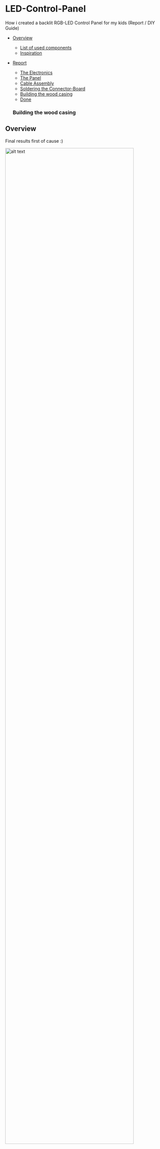 # LED-Control-Panel
How i created a backlit RGB-LED Control Panel for my kids (Report / DIY Guide)

- [Overview](#overview)
    + [List of used components](#list-of-used-components)
    + [Inspiration](#inspiration)
- [Report](#report)
    + [The Electronics](#the-electronics)
    + [The Panel](#the-panel)
    + [Cable Assembly](#cable-assembly)
    + [Soldering the Connector-Board](#soldering-the-connector-board)
    + [Building the wood casing](#building-the-wood-casing)
    + [Done](#done)
    
    
    ### Building the wood casing

## Overview

Final results first of cause :)

<img src="/images/final2.jpg" alt="alt text" width="90%"> 
<p float="auto">
  <img src="/images/final1.jpg" alt="alt text" width="45%">
  <img src="/images/final3.jpg" alt="alt text" width="45%"> 
</p>



What follows is a list of my used components, as well as a few words where i took my inspirations. Finally the detailed report with a few suggestions for potential recreations. 
But make sure to read through, since i made some glorious errors which like always will only be unveiled at the very end :)

### List of used components

- [LED RGB Stipes 5050 5M IP20](https://www.aliexpress.com/item/SMD-5050-3014-3528-5630-LED-Strip-RGB-Led-String-Light-Fita-de-Led-Ribbon-Bombillas/32554704554.html) (4,26 Euro per 5 meters)
- [LED Switch 3x](https://www.aliexpress.com/item/16mm-red-blue-yellow-green-white-Light-Hot-Car-Auto-Metal-LED-Power-Push-Button-Switch/32800304223.html) (1,27 Euro each)
- [LED Rocker Switch 1x](https://www.aliexpress.com/item/4pcs-lot-4models-Car-DIY-23mm-Mini-Round-Rocker-Switch-12V-16A-LED-illuminated-toggle/32801141576.html) (1,31 Euro each)
- [PWM Controler 3x](https://www.aliexpress.com/item/PWM-DC-6V-12V-24V-28V-3A-Max-Motor-Speed-Control-Module-DC-Motor-Switch-Controller/32667220339.html) (1 Euro each)
- [Cables](https://www.aliexpress.com/item/Tinned-copper-22AWG-led-RGB-cable-4-pin-RGB-cable-PVC-insulated-wire-22-awg-UL2468/32816156735.html)(0,47 Euro per meter)
- [Power Supply](https://www.amazon.de/gp/product/B01N9MSILM/ref=oh_aui_detailpage_o01_s00?ie=UTF8&psc=1) (8,99 Euro each)
- [Thread inserts 20x](https://www.ebay.de/itm/332450417100) (2,86 Euro for 20 pieces)
- [Green LED for backlighting](http://de.farnell.com/optek-technology/ovllg8c7/led-5mm-green/dp/1678694) (0.34 Euro each)
- Wood of your choice and disposal (4 Euro)

- Total material costs approx: **35 Euro**

To most expensive piece was the custom panel i made with [Ponoko](https://www.ponoko.com/) but this was mainly because of the high shipping costs to germany.
I've used the [Black on White](https://www.ponoko.com/make-and-sell/show-material/607-acrylic-two-color-black-on-white) Material. Depending on your design and shipment location you might be able to 
create this panel much cheaper.

**Panel costs:**
- Making $30.03
- Materials $12.00  
- Shiping $34.77 

Total costs approx: **96 Euro ($120)**

### Inspiration

Since i saw the [Spaceship Panel](https://imgur.com/gallery/dqK7A) Cody2084 created i wanted to make something similar for my kids. I loved the idea of creating
something - anything - which was backlit and had buttons on it :). So when i needed a bit more light in the room of my kids this was the perfect excuse to create
a **RGB-LED Control Panel**! It has to be backlit of cause (how could you see it otherwise? Its dark in the room, remeber?). And of cause it needed to have big colorful buttons,
how else would the kids be able to use it? And its not like you could simply buy these control modules, right? So in this dire situation i was practically without any other option: i had to build it on my own!

Before i dive into my report, i want to thank Cody2084 again for his great Report on his Spaceship Panel, i hope you doesn't mind that i took quite some inspirations from it.

## Report

Ok before you start make sure that you choose the right buttons, switches and controls for your panel. The diversity is huge.

I wanted the following features/requirements fullfilled by my modules

- LED Color and Brightness should be fully adjustable
- There should be a fast way to get the LED to full brightness and white color. But this feature should not wipe the settings of the custom adjusted color and brightness.
- The Module shoult have an on/off switch
- All Controls should have a connector, so that the panel would be easy to remove
- Of cause the module should be backlit
- I didn't want to solder the ICs on my own while i was fine with soldering a few wire lines and connectors

### The Electronics

I'm sure there are better solutions out there but i found these PWM Modules which actual purpose is to control motors. But i found out that it worked just fine as a RGB controler.
So thats how it would be able to adjust each color individually. 

<img src="/images/PWM.JPG" alt="pwm" width="320px"> 

Now to be able to "overwrite" this settings i decided to use three switches (red, green, blue) to get each LED in full brightness mode with a simple click. 

<img src="/images/switch.JPG" alt="switch" width="640px"> 

By combining these buttons one could create a total of 7 colors (red, green, blue, cyan, magenta, yellow, white)

This is the [board schematic](/board/board.sch) i came up with. Feel free to use and optimize it. Please bear in mind that at that point i didn't think about writing a report about my project. Thats why its very crude looking.

<img src="/images/schematic.JPG" alt="alt text" width="640px"> 

Here is the [board layout](/board/board.brd). Red lines are cables, blue lines are soldered wires on the board. (I leave this here for completeness but do your self a favour and create your own better schematic and layout!).

<img src="/images/layout.JPG" alt="alt text" width="640px"> 

### The Panel

Beeing sure on what components to use i started designing the panel. As mentioned before I've used the [Black on White](https://www.ponoko.com/make-and-sell/show-material/607-acrylic-two-color-black-on-white) Material from Ponoko. I wasn't sure if the white is translucent enough for the backlighting but since there was no other fitting material available i took the risk.
Ponoko has some easy to understand tutorials and templates. So it was easy enough to create my design. I've [uploaded it here](/panel/Panel.svg), feel free to use it as a template. 

<p float="auto">
  <img src="/images/panel.JPG" alt="alt text" width="45%">
  <img src="/images/panel2.jpg" alt="alt text" width="45%"> 
</p>

In retrospective i would probably increase the drilling holes for the PWMs and Switches to allow for a little more tolerance. Otherwise it turned out to be just perfect! Make sure to leave a big enough border, since there will be our wood frame and no backlight can reach this region. Also add a cutting line on the perimeter for a clean material cut and also include the mounting holes. By the way i used the free software [Inkscape](https://inkscape.org/) and it worked like a charm.

### Cable Assembly

As mentioned above i wanted the switches to have a connector, so the panel would be easily demountable. So its soldering time! 

<p float="auto">
  <img src="/images/cable1.jpg" alt="alt text" width="45%">
  <img src="/images/cable2.jpg" alt="alt text" width="45%"> 
</p>

Make sure you mark every signal with a specific color. And don't let your concentration slip in the process. As you might be able to tell, i got the coloring wrong on one switch and had to mark these otherwise.

The cable for the PWM needs to be open ended. Make sure to coat the ends slightly with a bit of solder.

<p float="auto">
  <img src="/images/cable3.jpg" alt="alt text" width="45%">
</p>

I decided to solder the cable for the LED-Strap directly to the strap. Make sure that the cable is long enough. Do not worry if its to long, you can put the rest of it into the box later.

<p float="auto">
  <img src="/images/cable5.jpg" alt="alt text" width="45%">
  <img src="/images/cable6.jpg" alt="alt text" width="45%"> 
</p>

At last i prepared the LEDs for the backlight.

<p float="auto">
  <img src="/images/led.jpg" alt="alt text" width="45%">
</p>

**Lessons learned**

Although i was pretty happy with the cable assembly at this time, it was not very well thought out in retrospective. In a rebuild i would certainly change the following: 

1. Make the cables **much longer**! I can't stress this enough: at least trippling the cables lenght would have saved me a lot of hassle. It seems counter intuitive at first but you can achive a much more cleard and sorted cable harness in the box if the cables are long enough. With such short cables the box seems much more crowded and its cumbersome to lift the panel and detach the connectors. Also its bad for the backlight if the cables are not sorted properly.

2. If you think you are smart by soldering connectors to your switches make at least sure that every switch gets its own connector. If not, well we will see that later.

### Soldering the Connector-Board

Since i forgot to add the power supply for the LEDs in the switches i've added a 10 Pin Socket with 12V/GND outputs.

<p float="auto">
  <img src="/images/board1.jpg" alt="alt text" width="45%">
  <img src="/images/board3.jpg" alt="alt text" width="45%"> 
</p>

I've also added a 12 Pin Socket (in series connected) to hook up 4 LEDs for the backlight. The suggested supply voltage for the LEDs is 3.4V. Using my 12-Pin Socket and powering it with the 12V supply i get an effective supply voltage of 3V at every LED, which works just fine. This way i didn't need to  convert the supply voltage or to use series resistors.

<p float="auto">
  <img src="/images/board2.jpg" alt="alt text" width="90%">
</p>

After thats done. Throw some voltages and ampers at it and look if it is working!

<p float="auto">
  <img src="/images/test1.jpg" alt="alt text" width="45%">
  <img src="/images/test2.jpg" alt="alt text" width="45%"> 
</p>

Hooray it does! I played several minutes with it, but lets get back to work.

### Panel Assembly

So now lets simply insert all the switches to the panel and thats it. Hey why do we need a chapter for this simple task anyway?

Ok here is the task: grab the below 3 switches (which are conveniently connected to 2 intertwined connectors) and click these into the 3 holes of the panel.

<p float="auto">
  <img src="/images/smart1.jpg" alt="alt text" width="45%">
  <img src="/images/smart2.jpg" alt="alt text" width="45%">
</p>

Sure, you would have known better than me, thats not going to work :(

So unwrap the heat shrink and disassemble the pins:

<p float="auto">
  <img src="/images/smart3.jpg" alt="alt text" width="45%">
  <img src="/images/smart4.jpg" alt="alt text" width="45%">
</p>

Now thread it through the holes of the panel and assemble it again.

<p float="auto">
  <img src="/images/smart5.jpg" alt="alt text" width="45%">
  <img src="/images/smart6.jpg" alt="alt text" width="45%">
</p>

Hooray its still working:

<p float="auto">
  <img src="/images/smart7.jpg" alt="alt text" width="90%">
</p>

Feel free to skip this chapter entirely by beeing smarter than me in the first place :)


### Building the wood casing

First measure out your frame. In my case the area of the panel was 18x18cm, so i decided to make each piece of the frame 18.5x8cm. I though making the frame slightly bigger then the panel wouldn look as crude as making it smaller and it allows for some tolerances. Make sure to cut it on the right side of the line, because your blade will make the length of the pieces smaller otherwise. When measuring i add the width of the blade to the next length of the piece to compensate for that effect.

<p float="auto">
  <img src="/images/box1.jpg" alt="alt text" width="45%">
  <img src="/images/box2.jpg" alt="alt text" width="45%">
</p>

Now mark the edges of each piece. I decided to give them all a simple 45° cut and it turned out pretty good.

<p float="auto">
  <img src="/images/box3.jpg" alt="alt text" width="45%">
  <img src="/images/box4.jpg" alt="alt text" width="45%">
</p>

After the frame is done, measure out the buttom, saw it, and put everything together. If something does not fit right, you may now correct it.

<p float="auto">
  <img src="/images/box5.jpg" alt="alt text" width="45%">
  <img src="/images/box6.jpg" alt="alt text" width="45%">
</p>

In my case everything was to my satisfaction and i continue with marking all drills for the threads and cable exits.

<p float="auto">
  <img src="/images/box7.jpg" alt="alt text" width="45%">
  <img src="/images/box7a.jpg" alt="alt text" width="45%">
</p>
<p float="auto">
  <img src="/images/box8.jpg" alt="alt text" width="45%">
  <img src="/images/box9.jpg" alt="alt text" width="45%">
</p>

The downside of the PWM boards is that the knob is directly soldered to the board, this way i needed to board to be on the very edge of the frame.

<p float="auto">
  <img src="/images/box10.jpg" alt="alt text" width="45%">
</p>

At that point i realized i didn't have a fitting drill for my router. So i decided to use an even more advanced tool: the **battery-powered screwdriver**!

<p float="auto">
  <img src="/images/box11.jpg" alt="alt text" width="45%">
  <img src="/images/box12.jpg" alt="alt text" width="45%">
</p>

Drilling in the threads is not so easy. I also drilled 2 holes in the backpanel to make it easiert to mount it to the wall.

<p float="auto">
  <img src="/images/box13.jpg" alt="alt text" width="45%">
  <img src="/images/box14.jpg" alt="alt text" width="45%">
</p>

Now glue the frame togher. After that glue the frame to the buttom.

<p float="auto">
  <img src="/images/box15.jpg" alt="alt text" width="30%">
  <img src="/images/box16.jpg" alt="alt text" width="30%">
  <img src="/images/box17.jpg" alt="alt text" width="30%">
</p>

In the mean time i applied a natural [oil/wax mixture](https://www.amazon.de/gp/product/B002AP6YBW/) for protection and better look.

<p float="auto">
  <img src="/images/box18.jpg" alt="alt text" width="45%">
  <img src="/images/box18a.jpg" alt="alt text" width="45%">
</p>

After thats done i assembled to PWMs to the frame:

<p float="auto">
  <img src="/images/box19.jpg" alt="alt text" width="45%">
  <img src="/images/box20.jpg" alt="alt text" width="45%">
</p>

As it turns out the knobs don't stand out enough of the panel. My quick work-around was to glue a little piece of wood under the spacers. This did the trick.

<p float="auto">
  <img src="/images/box21.jpg" alt="alt text" width="45%">
</p>

To optimize the backlight i coated the inside of the box with aluminum foil.

<p float="auto">
  <img src="/images/box22.jpg" alt="alt text" width="45%">
  <img src="/images/box23.jpg" alt="alt text" width="45%">
</p>

To get an impression of the effect i made two test photos:


<p float="auto">
  <img src="/images/box24.jpg" alt="alt text" width="45%">
  <img src="/images/box25.jpg" alt="alt text" width="45%">
</p>

It may does not immediately stand out but by looking at the illumination of the flashlight, especially the silver body of it one can clearly see much improvement.

After the box was nearly finished i applied the panel to the box, marked the holes for the mouting and put it the threads.

<p float="auto">
  <img src="/images/box26.jpg" alt="alt text" width="45%">
  <img src="/images/box27.jpg" alt="alt text" width="45%">
</p>

Since everything worked out, i finally glued it the power supply socket and mounted the 4 backlight LEDs to the frame:

<p float="auto">
  <img src="/images/box31.jpg" alt="alt text" width="45%">
  <img src="/images/box32.jpg" alt="alt text" width="45%">
</p>

### Done

Finally done!

<p float="auto">
  <img src="/images/box33.jpg" alt="alt text" width="45%">
  <img src="/images/final1.jpg" alt="alt text" width="45%">
</p>

Mounting it to the wall and let the kids play.
Ofcause I need to regualry test it to insure its still working properly :)

<p float="auto">
  <img src="/images/result1.jpg" alt="alt text" width="45%">
  <img src="/images/result2.jpg" alt="alt text" width="45%">
</p>

<p float="auto">
  <img src="/images/result3.jpg" alt="alt text" width="45%">
  <img src="/images/result4.jpg" alt="alt text" width="45%">
</p>
